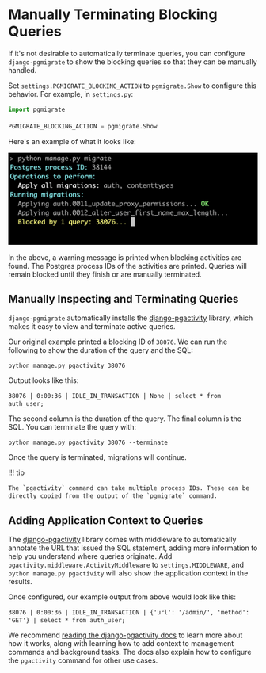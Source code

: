 # Manually Terminating Blocking Queries

If it's not desirable to automatically terminate queries, you can configure `django-pgmigrate` to show the blocking queries so that they can be manually handled.

Set `settings.PGMIGRATE_BLOCKING_ACTION` to `pgmigrate.Show` to configure this behavior. For example, in `settings.py`:

```python
import pgmigrate

PGMIGRATE_BLOCKING_ACTION = pgmigrate.Show
```

Here's an example of what it looks like:

![Show Blocking](static/show_blocking.png)

In the above, a warning message is printed when blocking activities are found. The Postgres process IDs of the activities are printed. Queries will remain blocked until they finish or are manually terminated.

## Manually Inspecting and Terminating Queries

`django-pgmigrate` automatically installs the [django-pgactivity](https://django-pgactivity.readthedocs.io) library, which makes it easy to view and terminate active queries.

Our original example printed a blocking ID of `38076`. We can run the following to show the duration of the query and the SQL:

    python manage.py pgactivity 38076

Output looks like this:

    38076 | 0:00:36 | IDLE_IN_TRANSACTION | None | select * from auth_user;

The second column is the duration of the query. The final column is the SQL. You can terminate the query with:

    python manage.py pgactivity 38076 --terminate

Once the query is terminated, migrations will continue.

!!! tip

    The `pgactivity` command can take multiple process IDs. These can be directly copied from the output of the `pgmigrate` command.

## Adding Application Context to Queries

The [django-pgactivity](https://django-pgactivity.readthedocs.io) library comes with middleware to automatically annotate the URL that issued the SQL statement, adding more information to help you understand where queries originate. Add `pgactivity.middleware.ActivityMiddleware` to `settings.MIDDLEWARE`, and `python manage.py pgactivity` will also show the application context in the results.

Once configured, our example output from above would look like this:

    38076 | 0:00:36 | IDLE_IN_TRANSACTION | {'url': '/admin/', 'method': 'GET'} | select * from auth_user;

We recommend [reading the django-pgactivity docs](https://django-pgactivity.readthedocs.io) to learn more about how it works, along with learning how to add context to management commands and background tasks. The docs also explain how to configure the `pgactivity` command for other use cases.

